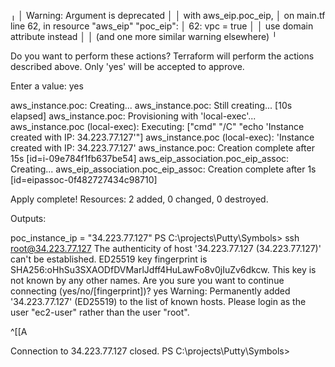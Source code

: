 ╷
│ Warning: Argument is deprecated
│
│   with aws_eip.poc_eip,
│   on main.tf line 62, in resource "aws_eip" "poc_eip":
│   62:   vpc = true
│
│ use domain attribute instead
│
│ (and one more similar warning elsewhere)
╵

Do you want to perform these actions?
  Terraform will perform the actions described above.
  Only 'yes' will be accepted to approve.

  Enter a value: yes

aws_instance.poc: Creating...
aws_instance.poc: Still creating... [10s elapsed]
aws_instance.poc: Provisioning with 'local-exec'...
aws_instance.poc (local-exec): Executing: ["cmd" "/C" "echo 'Instance created with IP: 34.223.77.127'"]
aws_instance.poc (local-exec): 'Instance created with IP: 34.223.77.127'
aws_instance.poc: Creation complete after 15s [id=i-09e784f1fb637be54]
aws_eip_association.poc_eip_assoc: Creating...
aws_eip_association.poc_eip_assoc: Creation complete after 1s [id=eipassoc-0f482727434c98710]

Apply complete! Resources: 2 added, 0 changed, 0 destroyed.

Outputs:

poc_instance_ip = "34.223.77.127"
PS C:\projects\Putty\Symbols> ssh root@34.223.77.127
The authenticity of host '34.223.77.127 (34.223.77.127)' can't be established.
ED25519 key fingerprint is SHA256:oHhSu3SXAODfDVMarlJdff4HuLawFo8v0jIuZv6dkcw.
This key is not known by any other names.
Are you sure you want to continue connecting (yes/no/[fingerprint])? yes
Warning: Permanently added '34.223.77.127' (ED25519) to the list of known hosts.
Please login as the user "ec2-user" rather than the user "root".


^[[A

Connection to 34.223.77.127 closed.
PS C:\projects\Putty\Symbols>